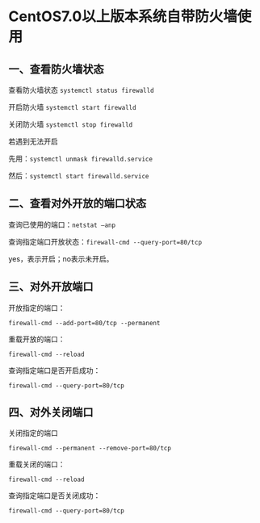 # CentOS7.0以上版本系统自带防火墙使用
## 一、查看防火墙状态

查看防火墙状态 `systemctl status firewalld`

开启防火墙 `systemctl start firewalld`

关闭防火墙 `systemctl stop firewalld`

若遇到无法开启

先用：`systemctl unmask firewalld.service`

然后：`systemctl start firewalld.service`

## 二、查看对外开放的端口状态

查询已使用的端口：`netstat –anp`

查询指定端口开放状态：`firewall-cmd --query-port=80/tcp`

yes，表示开启；no表示未开启。

## 三、对外开放端口

开放指定的端口：

`firewall-cmd --add-port=80/tcp --permanent`

重载开放的端口：

`firewall-cmd --reload`

查询指定端口是否开启成功：

`firewall-cmd --query-port=80/tcp`

## 四、对外关闭端口

关闭指定的端口

`firewall-cmd --permanent --remove-port=80/tcp`

重载关闭的端口：

`firewall-cmd --reload`

查询指定端口是否关闭成功：

`firewall-cmd --query-port=80/tcp`